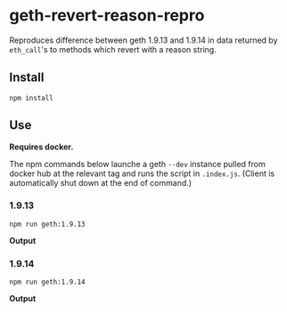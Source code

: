 # geth-revert-reason-repro

Reproduces difference between geth 1.9.13 and 1.9.14 in data returned by
`eth_call`'s to methods which revert with a reason string.

## Install
```
npm install
```

## Use

**Requires docker.**

The npm commands below launche a geth `--dev` instance pulled from docker hub at the relevant
tag and runs the script in `.index.js`. (Client is automatically shut down at the end of command.)

### 1.9.13

```
npm run geth:1.9.13
```

**Output**


### 1.9.14

```
npm run geth:1.9.14
```

**Output**

